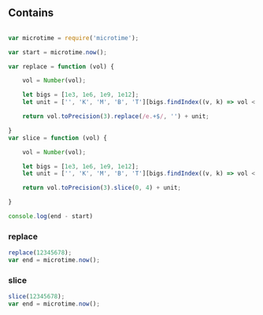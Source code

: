 ## Contains

```javascript

var microtime = require('microtime');

var start = microtime.now();

var replace = function (vol) {

    vol = Number(vol);

    let bigs = [1e3, 1e6, 1e9, 1e12];
    let unit = ['', 'K', 'M', 'B', 'T'][bigs.findIndex((v, k) => vol < v)];

    return vol.toPrecision(3).replace(/e.+$/, '') + unit;

}
var slice = function (vol) {

    vol = Number(vol);

    let bigs = [1e3, 1e6, 1e9, 1e12];
    let unit = ['', 'K', 'M', 'B', 'T'][bigs.findIndex((v, k) => vol < v)];

    return vol.toPrecision(3).slice(0, 4) + unit;

}
```


```javascript
console.log(end - start)
```

### replace

```javascript
replace(12345678);
var end = microtime.now();
```

### slice

```javascript
slice(12345678);
var end = microtime.now();
```

